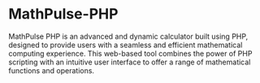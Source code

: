 # MathPulse-PHP
MathPulse PHP is an advanced and dynamic calculator built using PHP, designed to provide users with a seamless and efficient mathematical computing experience. This web-based tool combines the power of PHP scripting with an intuitive user interface to offer a range of mathematical functions and operations.
